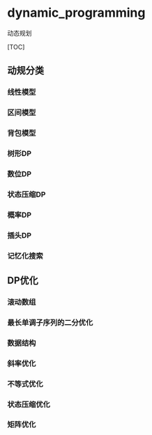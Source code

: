# dynamic_programming
动态规划

[TOC]

## 动规分类
### 线性模型
### 区间模型
### 背包模型
### 树形DP
### 数位DP
### 状态压缩DP
### 概率DP
### 插头DP
### 记忆化搜索

## DP优化
### 滚动数组
### 最长单调子序列的二分优化
### 数据结构
### 斜率优化
### 不等式优化
### 状态压缩优化
### 矩阵优化
